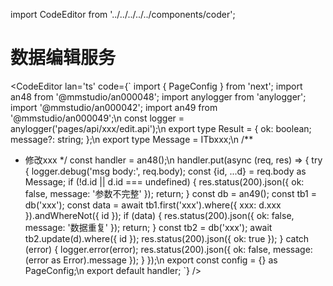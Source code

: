 import CodeEditor from '../../../../../components/coder';

# 数据编辑服务

<CodeEditor lan='ts' code={`
import { PageConfig } from 'next';
import an48 from '@mmstudio/an000048';
import anylogger from 'anylogger';
import '@mmstudio/an000042';
import an49 from '@mmstudio/an000049';\n
const logger = anylogger('pages/api/xxx/edit.api');\n
export type Result = {
	ok: boolean;
	message?: string;
};\n
export type Message = ITbxxx;\n
/**
 * 修改xxx
 */
const handler = an48<Result>();\n
handler.put(async (req, res) => {
	try {
		logger.debug('msg body:', req.body);
		const {id, ...d} = req.body as Message;
		if (!d.id || d.id === undefined) {
			res.status(200).json({
				ok: false,
				message: '参数不完整'
			});
			return;
		}
		const db = an49();
		const tb1 = db<ITbxxx>('xxx');
		const data = await tb1.first('xxx').where({
			xxx: d.xxx
		}).andWhereNot({
			id
		});
		if (data) {
			res.status(200).json({
				ok: false,
				message: '数据重复'
			});
			return;
		}
		const tb2 = db<ITbxxx>('xxx');
		await tb2.update(d).where({
			id
		});
		res.status(200).json({ ok: true });
	} catch (error) {
		logger.error(error);
		res.status(200).json({ ok: false, message: (error as Error).message });
	}
});\n
export const config = {} as PageConfig;\n
export default handler;
`} />
